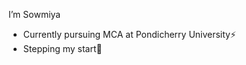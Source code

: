  I’m Sowmiya 
 - Currently pursuing MCA at Pondicherry University⚡
 - Stepping my start🌱


<!---
SowmiG03/SowmiG03 is a ✨ special ✨ repository because its `README.md` (this file) appears on your GitHub profile.
You can click the Preview link to take a look at your changes.
--->
